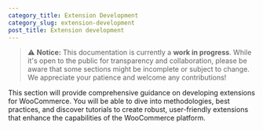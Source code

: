 ```yaml
---
category_title: Extension Development 
category_slug: extension-development
post_title: Extension development
---
```


> ⚠️ **Notice:** This documentation is currently a **work in progress**. While it's open to the public for transparency and collaboration, please be aware that some sections might be incomplete or subject to change. We appreciate your patience and welcome any contributions!

This section will provide comprehensive guidance on developing extensions for WooCommerce. You will be able to dive into methodologies, best practices, and discover tutorials to create robust, user-friendly extensions that enhance the capabilities of the WooCommerce platform.
